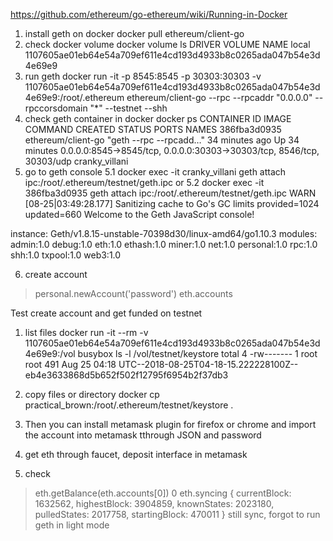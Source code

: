 https://github.com/ethereum/go-ethereum/wiki/Running-in-Docker

1. install geth on docker
docker pull ethereum/client-go
2. check docker volume
docker volume ls
DRIVER              VOLUME NAME
local               1107605ae01eb64e54a709ef611e4cd193d4933b8c0265ada047b54e3d4e69e9
3. run geth
docker run -it -p 8545:8545 -p 30303:30303 -v 1107605ae01eb64e54a709ef611e4cd193d4933b8c0265ada047b54e3d4e69e9:/root/.ethereum ethereum/client-go --rpc --rpcaddr "0.0.0.0"  --rpccorsdomain "*" --testnet --shh
4. check geth container in docker
docker ps
CONTAINER ID        IMAGE                COMMAND                  CREATED             STATUS              PORTS                                                                   NAMES
386fba3d0935        ethereum/client-go   "geth --rpc --rpcadd…"   34 minutes ago      Up 34 minutes       0.0.0.0:8545->8545/tcp, 0.0.0.0:30303->30303/tcp, 8546/tcp, 30303/udp   cranky_villani
5. go to geth console
5.1 docker exec -it cranky_villani  geth attach ipc:/root/.ethereum/testnet/geth.ipc
or
5.2 docker exec -it 386fba3d0935  geth attach ipc:/root/.ethereum/testnet/geth.ipc
WARN [08-25|03:49:28.177] Sanitizing cache to Go's GC limits       provided=1024 updated=660
Welcome to the Geth JavaScript console!

instance: Geth/v1.8.15-unstable-70398d30/linux-amd64/go1.10.3
 modules: admin:1.0 debug:1.0 eth:1.0 ethash:1.0 miner:1.0 net:1.0 personal:1.0 rpc:1.0 shh:1.0 txpool:1.0 web3:1.0

>
6. create account
>personal.newAccount('password')
>eth.accounts

Test create account and get funded on testnet
1. list files
docker run -it --rm -v 1107605ae01eb64e54a709ef611e4cd193d4933b8c0265ada047b54e3d4e69e9:/vol busybox ls -l /vol/testnet/keystore
total 4
-rw-------    1 root     root           491 Aug 25 04:18 UTC--2018-08-25T04-18-15.222228100Z--eb4e3633868d5b652f502f12795f6954b2f37db3

2. copy files or directory
docker cp practical_brown:/root/.ethereum/testnet/keystore .

3. Then you can install metamask plugin for firefox or chrome and import the account into metamask tthrough JSON and password

4. get eth through faucet, deposit interface in metamask
5. check
> eth.getBalance(eth.accounts[0])
0
> eth.syncing
{
  currentBlock: 1632562,
  highestBlock: 3904859,
  knownStates: 2023180,
  pulledStates: 2017758,
  startingBlock: 470011
}
still sync, forgot to run geth in light mode
